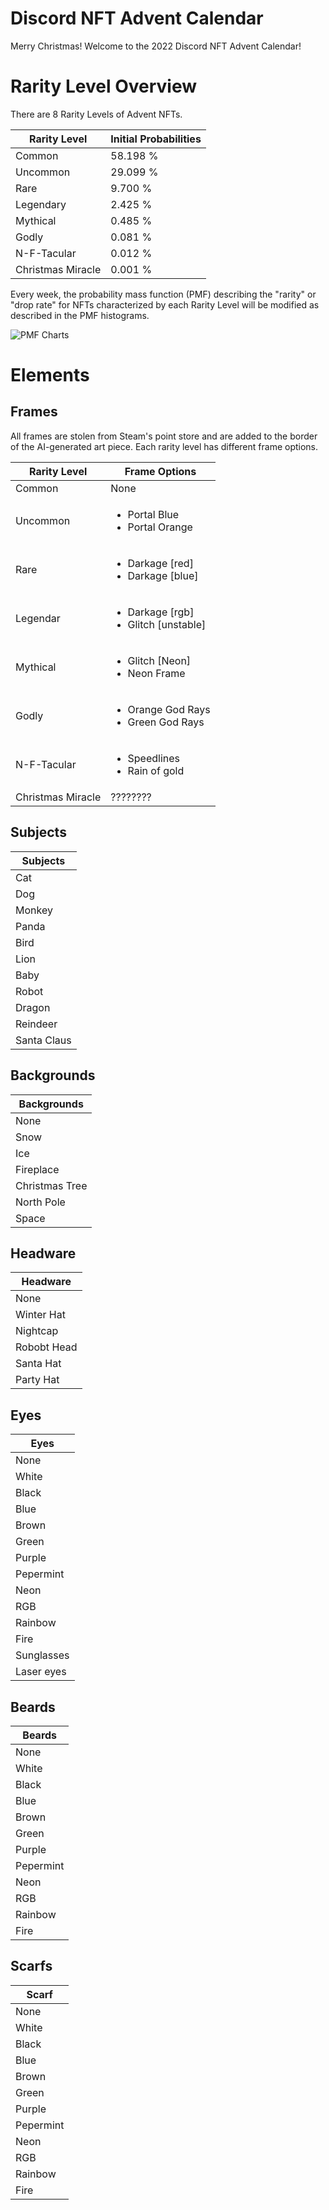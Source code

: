 # Discord NFT Advent Calendar

Merry Christmas!
Welcome to the 2022 Discord NFT Advent Calendar!

# Rarity Level Overview

There are 8 Rarity Levels of Advent NFTs.

| Rarity Level      | Initial Probabilities |
| -----------       | -----------       |
| Common            | 58.198 %          |
| Uncommon          | 29.099 %          |
| Rare              |  9.700 %          |
| Legendary         |  2.425 %          |
| Mythical          |  0.485 %          |
| Godly             |  0.081 %          |
| N-F-Tacular       |  0.012 %          |
| Christmas Miracle |  0.001 %          |

Every week, the probability mass function (PMF) describing the "rarity" or "drop rate" for NFTs characterized by each Rarity Level will be modified as described in the PMF histograms.

![PMF Charts](docs/rarity_histogram.png)

# Elements
## Frames

All frames are stolen from Steam's point store and are added to the border of the AI-generated art piece.
Each rarity level has different frame options.

| Rarity Level      | Frame Options |
| -----------       | -----------  | 
| Common            | None |
| Uncommon          | <ul><li>Portal Blue</li><li>Portal Orange</li></ul> |
| Rare              | <ul><li>Darkage [red]</li><li>Darkage [blue]</li></ul> |
| Legendar          | <ul><li>Darkage [rgb]</li><li>Glitch [unstable]</li></ul> |
| Mythical          | <ul><li>Glitch [Neon]</li><li>Neon Frame</li></ul> |
| Godly             | <ul><li>Orange God Rays</li><li>Green God Rays</li></ul> |
| N-F-Tacular       | <ul><li>Speedlines</li><li>Rain of gold</li></ul> |
| Christmas Miracle | ???????? |

## Subjects

| Subjects      |
| -----------   |
| Cat           |
| Dog           |
| Monkey        |
| Panda         |
| Bird          |
| Lion          |
| Baby          |
| Robot         |
| Dragon        |
| Reindeer      |
| Santa Claus   |

## Backgrounds

| Backgrounds    |
| -----------    | 
| None           |
| Snow           |
| Ice            |
| Fireplace      |
| Christmas Tree |
| North Pole     |
| Space          |

## Headware

| Headware    |
| ----------- | 
| None        |
| Winter Hat  |
| Nightcap    |
| Robobt Head |
| Santa Hat   |
| Party Hat   |

## Eyes

| Eyes           |
| -----------    | 
| None           |
| White          |
| Black          |
| Blue           |
| Brown          |
| Green          |
| Purple         |
| Pepermint      |
| Neon           |
| RGB            |
| Rainbow        |
| Fire           |
| Sunglasses     |
| Laser eyes     |

## Beards

| Beards         |
| -----------    | 
| None           |
| White          |
| Black          |
| Blue           |
| Brown          |
| Green          |
| Purple         |
| Pepermint      |
| Neon           |
| RGB            |
| Rainbow        |
| Fire           |

## Scarfs

| Scarf          |
| -----------    |
| None           |
| White          |
| Black          |
| Blue           |
| Brown          |
| Green          |
| Purple         |
| Pepermint      |
| Neon           |
| RGB            |
| Rainbow        |
| Fire           |
